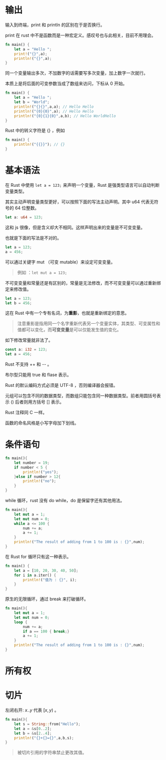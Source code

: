 # 输出

输入到终端，print 和 println 的区别在于是否换行。

print 在 rust 中不是函数而是一种宏定义。感叹号也与此相关，目前不用理会。

```rust
fn main() {
    let a = "Hello ";
    print!("{}",a);
    println!("{}",a);
}
```

同一个变量输出多次，不加数字的话需要写多次变量，加上数字一次就行。

本质上是将后面的可变参数当成了数组来访问，下标从 0 开始。

```rust
fn main() {
    let a = "Hello ";
    let b = "World";
    println!("{}{}",a,a); // Hello Hello
    println!("{0}{0}",a); // Hello Hello
    println!("{0}{1}{0}",a,b); // Hello WorldHello
}
```

Rust 中的转义字符是 {} ，例如

```rust
fn main() { 
    println!("{{}}"); // {}
} 
```

# 基本语法

在 Rust 中使用 `let a = 123;` 来声明一个变量，Rust 是强类型语言可以自动判断变量类型。

其实主动声明变量类型更好，可以按照下面的写法主动声明。其中 u64 代表无符号的 64 位整数。

```rust
let a: u64 = 123;
```

这和 js 很像，但是含义却大不相同。这样声明出来的变量是不可变变量。

也就是下面的写法是不对的。

```rust
let a = 123;
a = 456;
``` 

可以通过关键字 mut （可变 mutable）来设定可变变量。

> 例如 ：`let mut a = 123;`

不可变变量和常量还是有区别的，常量是无法修改，而不可变变量可以通过重新绑定来修改值。

```rust
let a = 123;
let b = 456;
```

这在 Rust 中有一个专有名词，为**重影**，也就是重新绑定的意思。

> 注意重影是指用同一个名字重新代表另一个变量实体，其类型、可变属性和值都可以变化，而**可变变量**是可以仅能发生值的变化。

如下修改常量就非法了。

```rust
const a: i32 = 123;
let a = 456;
```

Rust 不支持 ++ 和 -- 。

布尔型只能用 true 和 flase 表示。

Rust 的默认编码方式必须是 UTF-8 ，否则编译器会报错。

元组可以包含不同的数据类型，而数组只能包含同一种数据类型。前者用圆括号表示 () 后者则用方括号 [] 表示。

Rust 注释同 C 一样。

函数的命名风格是小写字母加下划线。

# 条件语句

```rust
fn main(){
    let number = 19;
    if number < 5 {
        println!("yes");
    }else if number > 12{
        println!("no");
    }
}
```

while 循环，rust 没有 do while，do 是保留字还有其他用法。

```rust
fn main(){
    let mut a = 1;
    let mut num = 0;
    while a <= 100 {
        num += a;
        a += 1;
    }
    println!("The result of adding from 1 to 100 is : {}",num);
}
```

在 Rust for 循环只有这一种表示。

```rust
fn main() {
    let a = [10, 20, 30, 40, 50];
    for i in a.iter() {
        println!("值为 : {}", i);
    }
}
```

原生的无限循环，通过 break 来打破循环。

```rust
fn main(){
    let mut a = 1;
    let mut num = 0;
    loop {
        num += a;
        if a == 100 { break;}
        a += 1;
    }
    println!("The result of adding from 1 to 100 is : {}",num);
}
```

# 所有权

# 切片

左闭右开: $x..y$ 代表 $[x,y)$ 。

```rust
fn main(){
    let s = String::from("Hello");
    let a = &s[0..2];
    let b = &s[2..4];
    println!("{}+{}={}",a,b,s);
}
```

> 被切片引用的字符串禁止更改其值。

